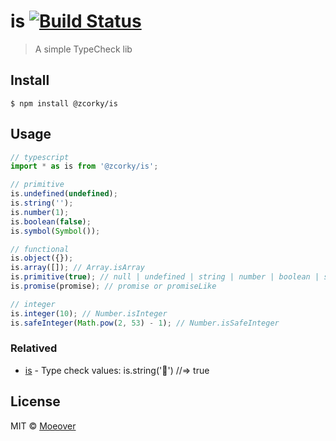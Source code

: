 # is [![Build Status](https://travis-ci.com/zcorky/is.svg?branch=master)](https://travis-ci.com/zcorky/is)

> A simple TypeCheck lib

## Install

```
$ npm install @zcorky/is
```


## Usage

```js
// typescript
import * as is from '@zcorky/is';

// primitive
is.undefined(undefined);
is.string('');
is.number(1);
is.boolean(false);
is.symbol(Symbol());

// functional
is.object({});
is.array([]); // Array.isArray
is.primitive(true); // null | undefined | string | number | boolean | symbol
is.promise(promise); // promise or promiseLike

// integer
is.integer(10); // Number.isInteger
is.safeInteger(Math.pow(2, 53) - 1); // Number.isSafeInteger
```

### Relatived
* [is](https://github.com/sindresorhus/is) - Type check values: is.string('🦄') //=> true

## License

MIT © [Moeover](https://moeover.com)